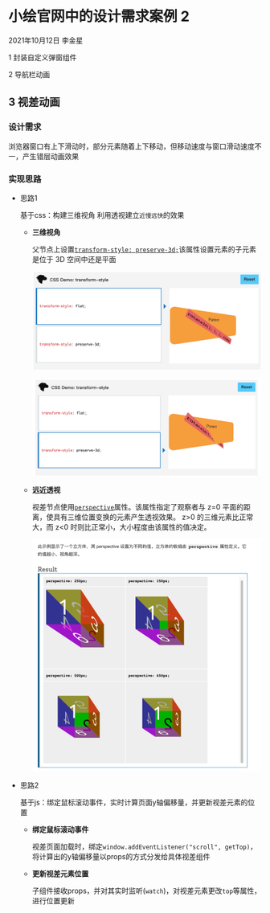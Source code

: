 # 小绘官网中的设计需求案例 2

2021年10月12日 李金星

1 封装自定义弹窗组件

2 导航栏动画

## 3 视差动画

### 设计需求

浏览器窗口有上下滑动时，部分元素随着上下移动，但移动速度与窗口滑动速度不一，产生错层动画效果

### 实现思路

- 思路1 

  基于css：构建三维视角 利用透视建立`近慢远快`的效果

  - **三维视角**

    父节点上设置[`transform-style: preserve-3d;`](https://developer.mozilla.org/zh-CN/docs/Web/CSS/transform-style)该属性设置元素的子元素是位于 3D 空间中还是平面

    ![image-20211012102450407](image/transform-style-1.png)

    ![image-20211012102434886](image/transform-style-2.png)

  - **远近透视**

    视差节点使用[`perspective`](https://developer.mozilla.org/zh-CN/docs/Web/CSS/perspective)属性。该属性指定了观察者与 z=0 平面的距离，使具有三维位置变换的元素产生透视效果。 z>0 的三维元素比正常大，而 z<0 时则比正常小，大小程度由该属性的值决定。

    ![image-20211012102721372](image/css-perspective.png)

- 思路2

  基于js：绑定鼠标滚动事件，实时计算页面y轴偏移量，并更新视差元素的位置

  - **绑定鼠标滚动事件**

    视差页面加载时，绑定`window.addEventListener("scroll", getTop)`，将计算出的y轴偏移量以props的方式分发给具体视差组件

  - **更新视差元素位置**

    子组件接收props，并对其实时监听(`watch`)，对视差元素更改`top`等属性，进行位置更新